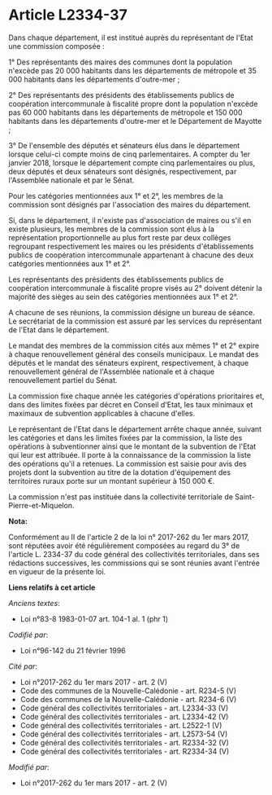 # Article L2334-37

Dans chaque département, il est institué auprès du représentant de l'Etat une commission composée : 

1° Des représentants des maires des communes dont la population n'excède pas 20 000 habitants dans les départements de
métropole et 35 000 habitants dans les départements d'outre-mer ; 

2° Des représentants des présidents des établissements publics de coopération intercommunale à fiscalité propre dont la
population n'excède pas 60 000 habitants dans les départements de métropole et 150 000 habitants dans les départements
d'outre-mer et le Département de Mayotte ;

3° De l'ensemble des députés et sénateurs élus dans le département lorsque celui-ci compte moins de cinq parlementaires. A
compter du 1er janvier 2018, lorsque le département compte cinq parlementaires ou plus, deux députés et deux sénateurs sont
désignés, respectivement, par l'Assemblée nationale et par le Sénat. 

Pour les catégories mentionnées aux 1° et 2°, les membres de la commission sont désignés par l'association des maires du
département. 

Si, dans le département, il n'existe pas d'association de maires ou s'il en existe plusieurs, les membres de la commission
sont élus à la représentation proportionnelle au plus fort reste par deux collèges regroupant respectivement les maires ou
les présidents d'établissements publics de coopération intercommunale appartenant à chacune des deux catégories mentionnées
aux 1° et 2°. 

Les représentants des présidents des établissements publics de coopération intercommunale à fiscalité propre visés au 2°
doivent détenir la majorité des sièges au sein des catégories mentionnées aux 1° et 2°. 

A chacune de ses réunions, la commission désigne un bureau de séance. Le secrétariat de la commission est assuré par les
services du représentant de l'Etat dans le département. 

Le mandat des membres de la commission cités aux mêmes 1° et 2° expire à chaque renouvellement général des conseils
municipaux. Le mandat des députés et le mandat des sénateurs expirent,  respectivement, à chaque renouvellement général de
l'Assemblée nationale  et à chaque renouvellement partiel du Sénat. 

La commission fixe chaque année les catégories d'opérations prioritaires et, dans des limites fixées par décret en Conseil
d'Etat, les taux minimaux et maximaux de subvention applicables à chacune d'elles. 

Le représentant de l'Etat dans le département arrête chaque année, suivant les catégories et dans les limites fixées par la
commission, la liste des opérations à subventionner ainsi que le montant de la subvention de l'Etat qui leur est attribuée.
Il porte à la connaissance de la commission la liste des opérations qu'il a retenues. La commission est saisie pour avis des
projets dont la subvention au titre de la dotation d'équipement des territoires ruraux porte sur un montant supérieur à 150
000 €. 

La commission n'est pas instituée dans la collectivité territoriale de Saint-Pierre-et-Miquelon.

**Nota:**

Conformément au II de l'article 2 de la loi n° 2017-262 du 1er mars 2017, sont réputées avoir été régulièrement composées au
regard du 3° de  l'article L. 2334-37 du code général des collectivités territoriales,  dans ses rédactions successives, les
commissions qui se sont réunies  avant l'entrée en vigueur de la présente loi.

**Liens relatifs à cet article**

_Anciens textes_:

  - Loi n°83-8 1983-01-07 art. 104-1 al. 1 (phr 1)

_Codifié par_:

  - Loi n°96-142 du 21 février 1996

_Cité par_:

  - Loi n°2017-262 du 1er mars 2017 - art. 2 (V)
  - Code des communes de la Nouvelle-Calédonie - art. R234-5 (V)
  - Code des communes de la Nouvelle-Calédonie - art. R234-6 (V)
  - Code général des collectivités territoriales - art. L2334-33 (V)
  - Code général des collectivités territoriales - art. L2334-42 (V)
  - Code général des collectivités territoriales - art. L2522-1 (V)
  - Code général des collectivités territoriales - art. L2573-54 (V)
  - Code général des collectivités territoriales - art. R2334-32 (V)
  - Code général des collectivités territoriales - art. R2334-34 (V)

_Modifié par_:

  - Loi n°2017-262 du 1er mars 2017 - art. 2 (V)
